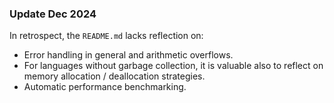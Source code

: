 ### Update Dec 2024

In retrospect, the `README.md` lacks reflection on: 

- Error handling in general and arithmetic overflows. 
- For languages without garbage collection, it is valuable also to reflect on memory allocation / deallocation strategies.
- Automatic performance benchmarking.


